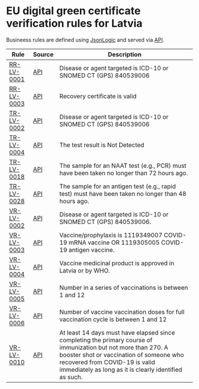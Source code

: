 # EU digital green certificate verification rules for Latvia

Busineess rules are defined using [JsonLogic](https://jsonlogic.com) and served via [API](https://dgca-businessrule-service.ezdrav.si/rules/LV).

| Rule | Source | Description |
| ---- | ------ | ----------- |
| [RR-LV-0001](RR-LV-0001.json) | [API](https://dgca-businessrule-service.ezdrav.si/rules/LV/0cf40a8189fe68c296717d12d43488b5ae5005d4a3068ce87f30765dae024161) | Disease or agent targeted is ICD-10 or SNOMED CT (GPS) 840539006 |
| [RR-LV-0003](RR-LV-0003.json) | [API](https://dgca-businessrule-service.ezdrav.si/rules/LV/83295c2e22b3a5a92a4e544b9972b5675036cc41474e064822c320fe5a449470) | Recovery certificate is valid |
| [TR-LV-0002](TR-LV-0002.json) | [API](https://dgca-businessrule-service.ezdrav.si/rules/LV/83def03e68658e63534d25a52fb1aa7e58f55690216ef5a9c5debbb4f18b08ee) | Disease or agent targeted is ICD-10 or SNOMED CT (GPS) 840539006 |
| [TR-LV-0004](TR-LV-0004.json) | [API](https://dgca-businessrule-service.ezdrav.si/rules/LV/348f307e4e5015b99ad860a8c066738865e346d8eb4bf3413233d2736c10f2fa) | The test result is Not Detected |
| [TR-LV-0018](TR-LV-0018.json) | [API](https://dgca-businessrule-service.ezdrav.si/rules/LV/f62853039b665e8bffae3d20a03647a16eaf2fd7560ffd0647b3f420dadcf4b7) | The sample for an NAAT test (e.g., PCR) must have been taken no longer than 72 hours ago. |
| [TR-LV-0028](TR-LV-0028.json) | [API](https://dgca-businessrule-service.ezdrav.si/rules/LV/98c0e3682b3de6ad037c106f2ce91f30a2ae8ee5c62e25ad74068684ce2e5947) | The sample for an antigen test (e.g., rapid test) must have been taken no longer than 48 hours ago. |
| [VR-LV-0002](VR-LV-0002.json) | [API](https://dgca-businessrule-service.ezdrav.si/rules/LV/c418680926fe425ca626bc23b1ab0d152cbd20309126015e3bc7357b236f8c99) | Disease or agent targeted is ICD-10 or SNOMED CT (GPS) 840539006. |
| [VR-LV-0003](VR-LV-0003.json) | [API](https://dgca-businessrule-service.ezdrav.si/rules/LV/5418d4da13a785f58552462c5b91b4c0721e8f4e7100608a7dacc2f0b605c56f) | Vaccine/prophylaxis is 1119349007 COVID-19 mRNA vaccine OR 1119305005 COVID-19 antigen vaccine. |
| [VR-LV-0004](VR-LV-0004.json) | [API](https://dgca-businessrule-service.ezdrav.si/rules/LV/ce1af333b1316c44ddf79075f02903c79d2efa65c1bf54d96dccb854a22272dd) | Vaccine medicinal product is approved in Latvia or by WHO. |
| [VR-LV-0005](VR-LV-0005.json) | [API](https://dgca-businessrule-service.ezdrav.si/rules/LV/f147ef011122d583d770ba3e3770d08dc7ab56e7f2f002da61b6d4e8904af010) | Number in a series of vaccinations is between 1 and 12 |
| [VR-LV-0006](VR-LV-0006.json) | [API](https://dgca-businessrule-service.ezdrav.si/rules/LV/418fdb727fdc6a17d96168ac0d26ebbcd44545f80b23ed3d30cf6e1963cb2e83) | Number of vaccine vaccination doses for full vaccination cycle is between 1 and 12 |
| [VR-LV-0010](VR-LV-0010.json) | [API](https://dgca-businessrule-service.ezdrav.si/rules/LV/306492a39d4b3f41494158eee99b68b965f8226082925f26b22381066f4f6c3d) | At least 14 days must have elapsed since completing the primary course of immunization but not more than 270. A booster shot or vaccination of someone who recovered from COVID-19 is valid immediately as long as it is clearly identified as such. |
